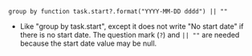 <!-- placeholder to force blank line before included text -->


~~~text
group by function task.start?.format("YYYY-MM-DD dddd") || ""
~~~

- Like "group by task.start", except it does not write "No start date" if there is no start date. The question mark (`?`) and `|| ""` are needed because the start date value may be null.



<!-- placeholder to force blank line after included text -->
